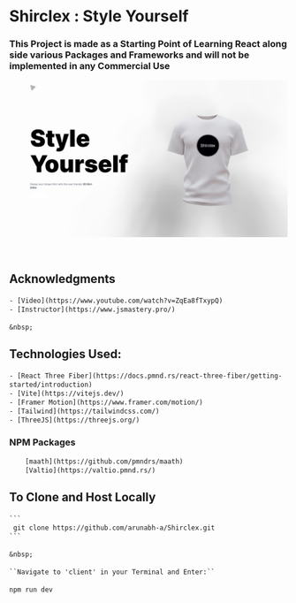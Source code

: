 # Shirclex : Style Yourself
### This Project is made as a Starting Point of Learning React along side various Packages and Frameworks and will not be implemented in any Commercial Use

![App Image](client/public/img.png)

&nbsp;

## Acknowledgments
	- [Video](https://www.youtube.com/watch?v=ZqEa8fTxypQ)
	- [Instructor](https://www.jsmastery.pro/)

	&nbsp;


## Technologies Used:
	- [React Three Fiber](https://docs.pmnd.rs/react-three-fiber/getting-started/introduction)
	- [Vite](https://vitejs.dev/)
	- [Framer Motion](https://www.framer.com/motion/)
	- [Tailwind](https://tailwindcss.com/)
	- [ThreeJS](https://threejs.org/)
### NPM Packages
    	[maath](https://github.com/pmndrs/maath)
    	[Valtio](https://valtio.pmnd.rs/)
    

## To Clone and Host Locally

	```
	 git clone https://github.com/arunabh-a/Shirclex.git
	```

	&nbsp;
	
	``Navigate to 'client' in your Terminal and Enter:``

	npm run dev
